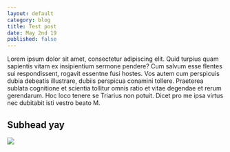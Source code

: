 ```yaml
---
layout: default
category: blog
title: Test post
date: May 2nd 19
published: false
---
```

Lorem ipsum dolor sit amet, consectetur adipiscing elit. Quid turpius quam sapientis vitam ex insipientium sermone pendere? Cum salvum esse flentes sui respondissent, rogavit essentne fusi hostes. Vos autem cum perspicuis dubia debeatis illustrare, dubiis perspicua conamini tollere. Praeterea sublata cognitione et scientia tollitur omnis ratio et vitae degendae et rerum gerendarum. Hoc loco tenere se Triarius non potuit. Dicet pro me ipsa virtus nec dubitabit isti vestro beato M.

## Subhead yay

![](/static/uploads/proximity.png)
